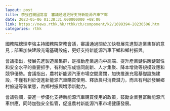 ```yaml
---
layout: post
title: 李強召開國常會　審議通過更好支持新能源汽車下鄉
date: 2023-05-06 01:38:31.000000000 +08:00
link: https://news.rthk.hk/rthk/ch/component/k2/1699394-20230506.htm
categories: rthk
---
```


國務院總理李強主持國務院常務會議，審議通過關於加快發展先進製造業集群的意見；部署加快建設充電基礎設施，更好支持新能源汽車下鄉和鄉村振興。

會議指出，發展先進製造業集群，是推動產業邁向中高端、提升產業鏈供應鏈韌性和安全水平的重要抓手，有利於形成協同創新、人才集聚、降本增效等規模效應和競爭優勢。會議指出，農村新能源汽車市場空間廣闊，加快推進充電基礎設施建設，不僅有利於促進新能源汽車購買使用、釋放農村消費潛力，而且有利於發展鄉村旅遊等新業態，為鄉村振興增添新動力。

會議強調，要進一步優化支持新能源汽車購買使用的政策，鼓勵企業豐富新能源汽車供應，同時加強安全監管，促進農村新能源汽車市場健康發展。
